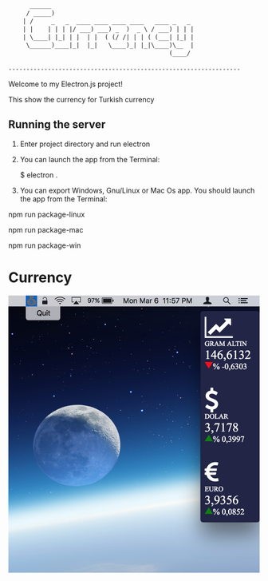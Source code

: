 
		  ______                                        
		 / _____)                                       
		| /     _   _  ____ ____ ____ ____   ____ _   _ 
		| |    | | | |/ ___) ___) _  )  _ \ / ___) | | |
		| \____| |_| | |  | |  ( (/ /| | | ( (___| |_| |
		 \______)____|_|  |_|   \____)_| |_|\____)\__  |
		                                         (____/ 
       
    ----------------------------------------------------------------- 


Welcome to my Electron.js project!

This show the currency for Turkish currency

## Running the server

1) Enter project directory and run electron

2) You can launch the app from the Terminal:

    $ electron .

3) You can export Windows, Gnu/Linux or Mac Os app. You should launch the app from the Terminal:

npm run package-linux

npm run package-mac

npm run package-win

# Currency

![Alt text](https://github.com/mertingen/currency/blob/master/public/currency-screen.png?raw=true "Currency For Turkish")

